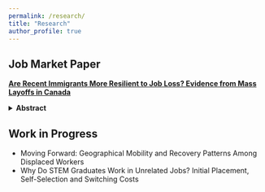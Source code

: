 ```yaml
---
permalink: /research/
title: "Research"
author_profile: true
---
```


## Job Market Paper

**[Are Recent Immigrants More Resilient to Job Loss? Evidence from Mass Layoffs in Canada](files/JMP_Olivier_Gagnon_latest.pdf)**

<details>
<summary><strong>Abstract</strong></summary>
<p style="margin-top: 10px;">
This paper measures the effect of job loss on the subsequent labor market outcomes of immigrants as a function of the time spent in the host country at the time of displacement. The evidence comes from yearly employer-employee administrative data from Canadian taxes (2001-2019), linked to immigration records. I look at immigrants displaced during mass layoffs, which provide plausibly exogenous job separations. I estimate the impact of displacement in two distinct ways. First, through an event study approach. Second, through a regression-based approach that allows me to quantify how differences in the composition of pre-displacement characteristics contribute to the heterogeneous treatment effects and how the heterogeneity in earnings loss is linked to specific differences in post-displacement outcomes. I find that recent immigrants experience smaller and less persistent earnings losses from displacement, with a 21% decrease in earnings one year after displacement, compared to 26% for those who have been in the host country longer. Recent immigrants also display better post-displacement outcomes in other dimensions, such as lower time spent nonemployed and higher geographic mobility. I show that differences in pre-displacement characteristics account for 50% of the heterogeneous treatment effects on earnings: each additional year in Canada results in 0.8 percentage points larger earnings losses, but only 0.4 percentage points when controlling for pre-displacement characteristics. Age at displacement alone explains half of this difference. Differences in post-displacement outcomes account for an additional 40% of the heterogeneity in earnings losses, with time spent nonemployed being the most important mechanism.
</p>
</details>

## Work in Progress

- Moving Forward: Geographical Mobility and Recovery Patterns Among Displaced Workers
- Why Do STEM Graduates Work in Unrelated Jobs? Initial Placement, Self-Selection and Switching Costs
